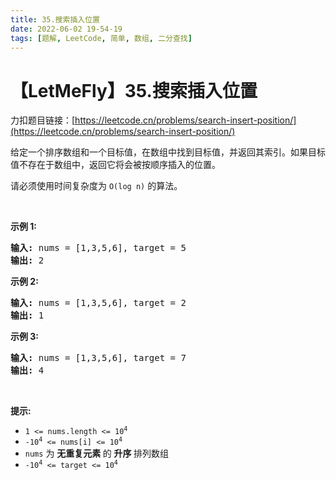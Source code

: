 ```yaml
---
title: 35.搜索插入位置
date: 2022-06-02 19-54-19
tags: [题解, LeetCode, 简单, 数组, 二分查找]
---
```


# 【LetMeFly】35.搜索插入位置

力扣题目链接：[https://leetcode.cn/problems/search-insert-position/](https://leetcode.cn/problems/search-insert-position/)

<p>给定一个排序数组和一个目标值，在数组中找到目标值，并返回其索引。如果目标值不存在于数组中，返回它将会被按顺序插入的位置。</p>

<p>请必须使用时间复杂度为 <code>O(log n)</code> 的算法。</p>

<p>&nbsp;</p>

<p><strong>示例 1:</strong></p>

<pre>
<strong>输入:</strong> nums = [1,3,5,6], target = 5
<strong>输出:</strong> 2
</pre>

<p><strong>示例&nbsp;2:</strong></p>

<pre>
<strong>输入:</strong> nums = [1,3,5,6], target = 2
<strong>输出:</strong> 1
</pre>

<p><strong>示例 3:</strong></p>

<pre>
<strong>输入:</strong> nums = [1,3,5,6], target = 7
<strong>输出:</strong> 4
</pre>

<p>&nbsp;</p>

<p><strong>提示:</strong></p>

<ul>
	<li><code>1 &lt;= nums.length &lt;= 10<sup>4</sup></code></li>
	<li><code>-10<sup>4</sup> &lt;= nums[i] &lt;= 10<sup>4</sup></code></li>
	<li><code>nums</code> 为&nbsp;<strong>无重复元素&nbsp;</strong>的&nbsp;<strong>升序&nbsp;</strong>排列数组</li>
	<li><code>-10<sup>4</sup> &lt;= target &lt;= 10<sup>4</sup></code></li>
</ul>


    